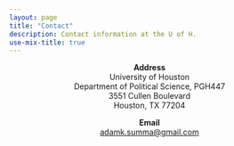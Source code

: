 ```yaml
---
layout: page
title: "Contact"
description: Contact information at the U of H.
use-mix-title: true
---
```


<p align="center"><b>Address</b><br>University of Houston<br>Department of Political Science, PGH447<br>3551 Cullen Boulevard<br>Houston, TX 77204</p>

<p align="center"><b>Email</b><br><a href="mailto:adamk.summa@gmail.com">adamk.summa@gmail.com</a></p>
